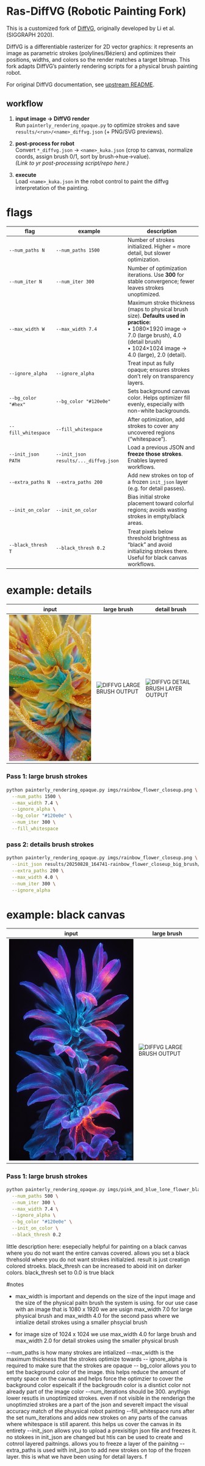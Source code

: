 # Ras-DiffVG (Robotic Painting Fork)

This is a customized fork of [DiffVG](https://github.com/BachiLi/diffvg), originally developed by Li et al. (SIGGRAPH 2020).  

DiffVG is a differentiable rasterizer for 2D vector graphics: it represents an image as parametric strokes (polylines/Béziers) and optimizes their positions, widths, and colors so the render matches a target bitmap. This fork adapts DiffVG’s painterly rendering scripts for a physical brush painting robot.

For original DiffVG documentation, see [upstream README](https://github.com/BachiLi/diffvg).



## workflow
1) **input image → DiffVG render**  
   Run `painterly_rendering_opaque.py` to optimize strokes and save `results/<run>/<name>_diffvg.json` (+ PNG/SVG previews).

2) **post-process for robot**  
   Convert `*_diffvg.json` → `<name>_kuka.json` (crop to canvas, normalize coords, assign brush 0/1, sort by brush→hue→value).  
   _(Link to yr post-processing script/repo here.)_

3) **execute**  
   Load `<name>_kuka.json` in the robot control to paint the diffvg interpretation of the painting.


# flags
| flag            | example            | description                                                                                              |
| --------------- | ------------------ | -------------------------------------------------------------------------------------------------------- |
| `--num_paths N` | `--num_paths 1500` | Number of strokes initialized. Higher = more detail, but slower optimization.                            |
| `--num_iter N`  | `--num_iter 300`   | Number of optimization iterations. Use **300** for stable convergence; fewer leaves strokes unoptimized. |
| `--max_width W`     | `--max_width 7.4`                     | Maximum stroke thickness (maps to physical brush size). **Defaults used in practice:**<br>• 1080×1920 image → 7.0 (large brush), 4.0 (detail brush)<br>• 1024×1024 image → 4.0 (large), 2.0 (detail). |
| `--ignore_alpha`    | `--ignore_alpha`                      | Treat input as fully opaque; ensures strokes don’t rely on transparency layers.                                                                                                                       |
| `--bg_color "#hex"` | `--bg_color "#120e0e"`                | Sets background canvas color. Helps optimizer fill evenly, especially with non-white backgrounds.                                                                                                     |
| `--fill_whitespace` | `--fill_whitespace`                   | After optimization, add strokes to cover any uncovered regions (“whitespace”).                                                                                                                        |
| `--init_json PATH`  | `--init_json results/..._diffvg.json` | Load a previous JSON and **freeze those strokes**. Enables layered workflows.                                                                                                                         |
| `--extra_paths N`   | `--extra_paths 200`                   | Add new strokes on top of a frozen `init_json` layer (e.g. for detail passes).                                                                                                                        |
| `--init_on_color`   | `--init_on_color`                     | Bias initial stroke placement toward colorful regions; avoids wasting strokes in empty/black areas.                                                                                                   |
| `--black_thresh T`  | `--black_thresh 0.2`                  | Treat pixels below threshold brightness as “black” and avoid initializing strokes there. Useful for black canvas workflows.                                                                           |



# example: details

<p align="center">
  
| input | large brush | detail brush |
|-------|-------------|--------------|
| ![INPUT IMAGE](apps/imgs/rainbow_flower_closeup.png) | ![DIFFVG LARGE BRUSH OUTPUT](apps/results/20250828_164741-rainbow_flower_closeup_big_brush/final.png) | ![DIFFVG DETAIL BRUSH LAYER OUTPUT](apps/results/20250829_104739-rainbow_flower_closeup/final.png) |

</p>

### Pass 1: large brush strokes
```bash
python painterly_rendering_opaque.py imgs/rainbow_flower_closeup.png \
  --num_paths 1500 \
  --max_width 7.4 \
  --ignore_alpha \
  --bg_color "#120e0e" \
  --num_iter 300 \
  --fill_whitespace
  ```

### pass 2: details brush strokes 
```bash
python painterly_rendering_opaque.py imgs/rainbow_flower_closeup.png \
  --init_json results/20250828_164741-rainbow_flower_closeup_big_brush/rainbow_flower_closeup_diffvg.json \
  --extra_paths 200 \
  --max_width 4.0 \
  --num_iter 300 \
  --ignore_alpha
  ```

# example: black canvas

<p align="center">
  
| input | large brush |
|-------|-------------|
| ![INPUT IMAGE](apps/imgs/pink_and_blue_lone_flower_blackbg.png) | ![DIFFVG LARGE BRUSH OUTPUT](apps/results/20250827_142622-pink_and_blue_lone_flower_blackbg_500strokes/final.png) 
</p>

### Pass 1: large brush strokes
```bash
python painterly_rendering_opaque.py imgs/pink_and_blue_lone_flower_blackbg.png \
  --num_paths 500 \
  --num_iter 300 \
  --max_width 7.4 \
  --ignore_alpha \
  --bg_color "#120e0e" \
  --init_on_color \
  --black_thresh 0.2 
  ```









little description here: esepecially helpful for painting on a black canvas where you do not want the entire canvas covered. allows you set a black threhsold where you do not want strokes initialzied. result is just creatign colored stroeks. black_thresh can be increased to aboid init on darker colors. black_thresh set to 0.0 is true black 


#notes
- max_width is important and depends on the size of the input image and the size of the physical paitn brush the system is using. for our use case with an image that is 1080 x 1920 we are usign max_width 7.0 for large physical brush and max_width 4.0 for the second pass where we intialize detail strokes using a smaller phsycial brush 

- for image size of 1024 x 1024 we use max_width 4.0 for large brush and max_width 2.0 for detail strokes using the smaller physical brush 

--num_paths is how many strokes are intialized 
--max_width is the maximum thickness that the strokes optimize towards
-- ignore_alpha is required to make sure that the strokes are opaque
-- bg_color allows you to set the background color of the image. this helps reduce the amount of empty space on the cavnas and helps force the optimzier to cover the background color espeicallt if the backgroudn color is a disntict color not already part of the image color 
--num_iterations should be 300. anythign lower resutls in unoptimized strokes. even if not visible in the renderign the unoptimzied strokes are a part of the json and severelt impact the visual accuracy match of the phuysical robot painting
--fill_whitespace runs after the set num_iterations and adds new strokes on any parts of the canvas where whitespace is still aparent. this helps us cover the canvas in its entirety 
--init_json allows you to upload a prexisitign json file and freezes it. no stokees in init_json are changed but htis can be used to create and cotnrol layered paitnings. allows you to freeze a layer of the painitng 
-- extra_paths is used with init_json to add new strokes on top of the frozen layer. this is what we have been using for detail layers. f